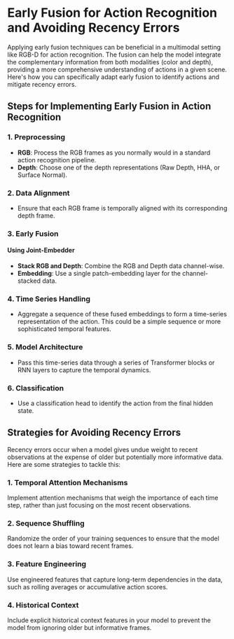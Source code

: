# Early Fusion for Action Recognition and Avoiding Recency Errors

Applying early fusion techniques can be beneficial in a multimodal setting like RGB-D for action recognition. The fusion can help the model integrate the complementary information from both modalities (color and depth), providing a more comprehensive understanding of actions in a given scene. Here's how you can specifically adapt early fusion to identify actions and mitigate recency errors.

## Steps for Implementing Early Fusion in Action Recognition

### 1. Preprocessing 

- **RGB**: Process the RGB frames as you normally would in a standard action recognition pipeline.
- **Depth**: Choose one of the depth representations (Raw Depth, HHA, or Surface Normal).
  
### 2. Data Alignment

- Ensure that each RGB frame is temporally aligned with its corresponding depth frame.

### 3. Early Fusion 

#### Using Joint-Embedder

- **Stack RGB and Depth**: Combine the RGB and Depth data channel-wise.
- **Embedding**: Use a single patch-embedding layer for the channel-stacked data.
  
### 4. Time Series Handling

- Aggregate a sequence of these fused embeddings to form a time-series representation of the action. This could be a simple sequence or more sophisticated temporal features.

### 5. Model Architecture

- Pass this time-series data through a series of Transformer blocks or RNN layers to capture the temporal dynamics.

### 6. Classification

- Use a classification head to identify the action from the final hidden state.

## Strategies for Avoiding Recency Errors

Recency errors occur when a model gives undue weight to recent observations at the expense of older but potentially more informative data. Here are some strategies to tackle this:

### 1. Temporal Attention Mechanisms
Implement attention mechanisms that weigh the importance of each time step, rather than just focusing on the most recent observations.

### 2. Sequence Shuffling
Randomize the order of your training sequences to ensure that the model does not learn a bias toward recent frames.

### 3. Feature Engineering
Use engineered features that capture long-term dependencies in the data, such as rolling averages or accumulative action scores.

### 4. Historical Context
Include explicit historical context features in your model to prevent the model from ignoring older but informative frames.

